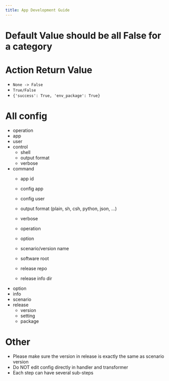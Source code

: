 ```yaml
---
title: App Development Guide
---
```


# Default Value should be all False for a category

# Action Return Value

* `None -> False`
* `True/False`
* `{'success': True, 'env_package': True}`

# All config

* operation
* app
* user
* control
  * shell
  * output format
  * verbose
* command
  * app id
  * config app

  * config user

  * output format (plain, sh, csh, python, json, ...)
  * verbose

  * operation

  * option
  * scenario/version name
  * software root
  * release repo
  * release info dir
* option
* info
* scenario
* release
  * version
  * setting
  * package

# Other

* Please make sure the version in release is exactly the same as
  scenario version
* Do NOT edit config directly in handler and transformer
* Each step can have several sub-steps

